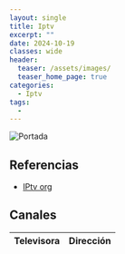 ```yaml
---
layout: single
title: Iptv
excerpt: ""
date: 2024-10-19
classes: wide
header:
  teaser: /assets/images/
  teaser_home_page: true
categories:
  - Iptv
tags:
  - 
---
```


![Portada](/assets/images/)

## Referencias
- [IPtv org](https://iptv-org.github.io/)


## Canales
| Televisora              | Dirección                                                      |
|-------------------------|----------------------------------------------------------------|

